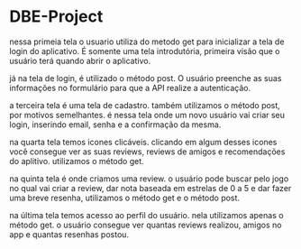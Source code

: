 # DBE-Project

nessa primeia tela o usuario utiliza do metodo get para inicializar a tela de login do aplicativo. É somente uma tela introdutória, primeira visão que o usuário terá quando abrir o aplicativo.

já na tela de login, é utilizado o método post. O usuário preenche as suas informações no formulário para que a API realize a autenticação.

a terceira tela é uma tela de cadastro. também utilizamos o método post, por motivos semelhantes. é nessa tela onde um novo usuário vai criar seu login, inserindo email, senha e a confirmação da mesma.

na quarta tela temos icones clicáveis. clicando em algum desses icones você consegue ver as suas reviews, reviews de amigos e recomendações do aplitivo. utilizamos o método get.

na quinta tela é onde criamos uma review. o usuário pode buscar pelo jogo no qual vai criar a review, dar nota baseada em estrelas de 0 a 5 e dar fazer uma breve resenha, utilizamos o método get e o método post.

na última tela temos acesso ao perfil do usuário. nela utilizamos apenas o método get. o usuário consegue ver quantas reviews realizou, amigos no app e quantas resenhas postou.


